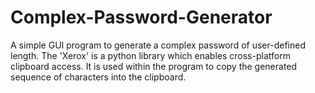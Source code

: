 # Complex-Password-Generator
A simple GUI program to generate a complex password of user-defined length.
The 'Xerox' is a python library which enables cross-platform clipboard access. It is used within the program to copy the generated sequence of characters into the clipboard.
